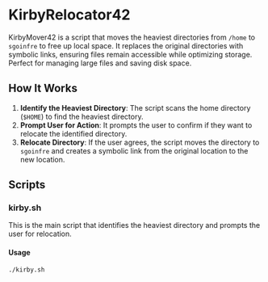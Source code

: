 # KirbyRelocator42

KirbyMover42 is a script that moves the heaviest directories from `/home` to `sgoinfre` to free up local space. It replaces the original directories with symbolic links, ensuring files remain accessible while optimizing storage. Perfect for managing large files and saving disk space.

## How It Works

1. **Identify the Heaviest Directory**: The script scans the home directory (`$HOME`) to find the heaviest directory.
2. **Prompt User for Action**: It prompts the user to confirm if they want to relocate the identified directory.
3. **Relocate Directory**: If the user agrees, the script moves the directory to `sgoinfre` and creates a symbolic link from the original location to the new location.

## Scripts

### kirby.sh

This is the main script that identifies the heaviest directory and prompts the user for relocation.

#### Usage

```bash
./kirby.sh